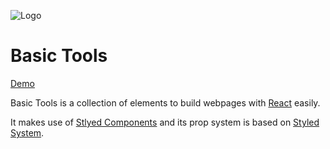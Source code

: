 

![Logo](https://basic-tools.vercel.app/static/media/basic-tools.182b331a.png)
# Basic Tools

[Demo](https://basic-tools.vercel.app/?path=/story/readme--page)

Basic Tools is a collection of elements to build webpages with [React](www.reactjs.org) easily.

It makes use of [Stlyed Components](https://styled-components.com/) and its prop system is based on [Styled System](https://styled-system.com/).
